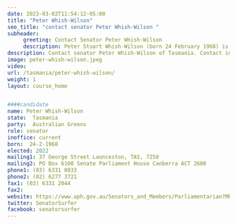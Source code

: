 ```yaml
---
date: 2023-03-02T11:54:12-05:00
title: "Peter Whish-Wilson"
seo_title: "contact senator Peter Whish-Wilson "
subheader:
     greeting: Contact Senator Peter Whish-Wilson
     description: Peter Stuart Whish-Wilson (born 24 February 1968) is an Australian politician who has been a Senator for Tasmania since 2012, representing the Australian Greens. Formerly a lecturer in economics at the University of Tasmania, Whish-Wilson was appointed to the Senate to fill a casual vacancy caused by the retirement of former party leader Bob Brown, and has since won election in his own right in 2013, 2016 and 2022
description: Contact senator Peter Whish-Wilson of Tasmania. Contact information for Peter Whish-Wilson includes email address, phone number, and mailing address.
image: peter-whish-wilson.jpeg
video:
url: /tasmania/peter-whish-wilson/
weight: 1
layout: course_home


####candidate
name: Peter Whish-Wilson
state:	Tasmania
party:	Australian Greens
role: senator
inoffice: current
born:  24-2-1968
elected: 2022
mailing1: 37 George Street Launceston, TAS, 7250
mailing2: PO Box 6100 Senate Parliament House Canberra ACT 2600
phone1:	(03) 6331 0033
phone2: (02) 6277 3721
fax1: (03) 6331 2044
fax2:
website: https://www.aph.gov.au/Senators_and_Members/Parliamentarian?MPID=195565
twitter: SenatorSurfer
facebook: senatorsurfer
---
```

